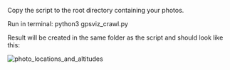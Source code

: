 Copy the script to the root directory containing your photos.

Run in terminal: python3 gpsviz_crawl.py

Result will be created in the same folder as the script and should look like this:

![photo_locations_and_altitudes](https://github.com/tedstrazimiri/PhotoGPSViz/assets/56481392/bff424d9-fa25-4d88-b64c-a06bc2eab47b)
